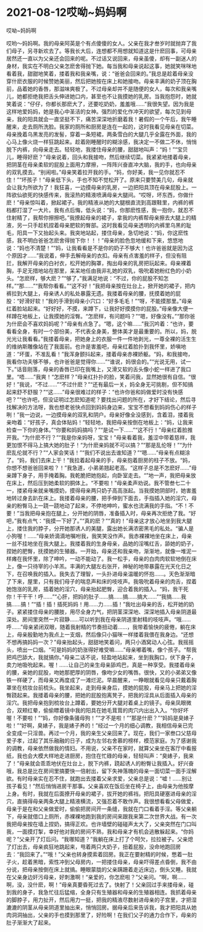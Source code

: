 # 2021-08-12哎呦~妈妈啊



哎呦~妈妈啊




哎哟～妈妈啊。我的母亲阿英是个有点傻傻的女人。父亲在我才叁岁时就抛弃了我们母子，另寻新欢去了。等我长大后，连想都不用想就知道这是什麽回事，可母亲居然还一直以为父亲还会回来的呢。不过话又说回来，母亲虽傻，却有一副迷人的身材，我实在不明白父亲怎麽舍得抛下她。每当我和母亲说起这事，她就笑咪咪地看着我，甜甜地笑着，搂着我和我亲嘴，说：“爸爸会回来的。”我总是趁着母亲没穿什麽衣服的时候赞她美丽，然后把她按在床上和她接吻。母亲丰满的奶子顶在胸前，品着她的香唇，那滋味爽极了。不过母亲却并不是随便的女人，每次和我亲嘴儿，她都拒绝我把舌头伸进她口内，甚至也不让我摸她的乳房。当我抱怨时，她就笑着说：“仔仔，你都长那麽大了，还要吃奶奶，羞羞哦……”我很失望。因为我是这样地爱妈妈，她是我心中圣洁的女神。强烈的爱化作冲天的欲望，每次见到母亲，我的阳具就会一直坚挺不下，痛苦深深地折磨着我！暑假的一个午后，我午睡醒来，走去厕所洗脸。我家的厕所和厨房是连在一起的，这时我看见母亲在切菜。母亲挽着乌黑发亮的发髻，穿着一条短裙，两条雪白的大腿几乎全露在外面，我的心马上像火烧一样狂跳起来。趁着刚睡醒时的糊涂感，我决定一不做二不休，悄悄脱下内裤，向母亲走去。轻轻地，我搂住母亲的腰，甜甜地叫声：“妈！”“宝贝儿，睡得好麽？”母亲说着，回头和我接吻，然后继续切菜。我紧紧地搂着母亲，把阴茎在母亲柔软的屁股上面用力摩擦，一阵阵兴奋直冲大脑，我的手，也向母亲的双乳摸去。“别闹啦。”母亲笑着拉开我的手。“妈，你好美，我一见你就忍不住！”“坏孩子！”母亲低下头，手也不知不觉松开了。原来只要赞美几句，母亲就会让我为所欲为了！我狂喜，一边摸母亲的乳房，一边把阳具顶在母亲屁股上。一阵欲仙欲死的快感传来，我滚热的精液喷满母亲大腿间。“哎呀，坏东西，你做什麽！”母亲惊叫着，掀起裙子。我的精液从她的大腿根直流到高跟鞋里，内裤的裤档都打湿了一大片。我有点后悔，低头说：“妈，你那麽性感，我一抱你，就忍不住射精了，我帮你擦擦吧。”我撩起母亲的裙子，拿我的内裤帮母亲擦去大腿上的精液，另一只手趁机捏着母亲肥软的臀部。这时我看见母亲透明的内裤里乌黑的耻毛，阳具一下又抬起头来。我突地站起，搂住母亲，急切地说：“妈，你这麽性感，我不明白爸爸怎麽舍得抛下你！！！”母亲的脸色忽地缓和下来，悠悠地说：“妈也不清楚！”“妈，让我看看是不是你的奶子不够大！也许爸爸就是因为这个原因才……”我说着，伸手去解母亲的衣扣。母亲有点害羞的样子，但没有阻拦，我解开母亲的白衬衣，松开她的胸罩，掏出母亲的乳房把玩起来。母亲裸着胸，手足无措地站在那里，呆呆地任由我非礼她的双乳，吸吮着她粉红色的小奶头。“怎麽样，够大麽？”“够了，”我满足地说：“不过，你的屁股不知怎样。”“那……”“我帮你看看。”“这不好！”我把母亲按在灶台上，掀开她的裙子，把内裤拉到大腿上，母亲诱人的私处暴露无遗。我搂着母亲的腰，抚摸着她的屁股：“好滑好软！”我的手滑到母亲小穴口：“好多毛毛！”“呀，不能摸那里。”母亲红着脸站起来。“好好好，不摸，来蹲下，让我好好摸摸你的屁股。”母亲像大便一样蹲在地板上，让我摸她的淫臀。“怎麽样，有问题吗？”“嗯，好像没有。”“那你爸为什麽会不喜欢妈妈呢？”母亲有点急了。“嗯，这个嘛……”我沉吟着：“也许，要看看全身，有时一个部份美，不代表全身美，整体美才是最重要的。所以，妈，脱光光让我看看。”我搂着母亲，把她身上的衣服一件一件地剥光，一尊全裸的活生生的维纳斯雕像站在了我面前。也许是害羞吧，母亲红着脸扑到我怀里，娇嗔地道：“坏蛋，不准乱看！”我浑身颤抖起来，搂着母亲赤裸娇躯。“妈，和我接吻，我看你功夫够不够，也许爸爸是觉得你……”“谁说，妈很会的。”“光说无用，试一下。”话音刚落，母亲的香唇已印在我嘴上，又滑又软的舌头像小蛇一样进了我口里。“唔……”我爽！“怎麽样？”母亲红扑扑的脸，笑着问我，显然她很有自信。“很好！”我说，“不过……”“不过什麽？”“还有最后一关，妈全身无可挑剔，但不知搞起来舒不舒服？”“这……”母亲很难过的样子：“也许你爸和妈做爱时没有快感吧？”“也许吧，但没证明过怎麽知道呢？要找出问题的所在，才好下结论，然后寻找解决的方法呀，我也想老爸快点回到妈妈身边来，宝宝不想看到妈妈伤心的样子咧！”我一边说，一边摸母亲的双乳和阴户。母亲好像全没感到，含着泪，搂着我亲吻着：“好孩子，真会体贴妈！”轻轻地，我把母亲按倒在地板上：“妈，让我来检查一下你的身体。”“你要和妈妈搞吗？”“是试一下……”“这不行！”母亲红着脸推开我。“为什麽不行？”“我是你亲妈呀，宝宝！”母亲看着我，羞涩中带着慈祥，我更加恨不得马上搞大她的肚子！“为什麽亲妈就不可以搞？”“那是乱伦呀！”“为什麽乱伦就不行？”“人家会笑话！”“我们不说出去谁知道？”“嗯……”母亲有点糊涂了。“妈，我们去床上干！”我拉着起母亲的手，母亲抱着厨房的柱子不放。“妈，你想不想爸爸回来啦？！”我急道，小弟弟翘起老高。“这样子总是不怎麽好……”母亲蹲下身子，用手掩着胸。我乾脆把她抱起，向卧室走去。“”地一声，我把母亲放在床上，然后压到她柔软的胴体上。“不要啦！”母亲柔声劝说。我不管叁七二十一，搂紧母亲就亲嘴摸奶，摸得母亲两只奶子高高涨起。当我摸她阴部时，她害羞地转过身去趴在床上。我搂着母亲的腰，把手伸到下面去，手指插入她的淫穴，母亲的粉臀马上一跷一跷地动了起来，不停地呻吟，蜜水也流满我的手指。“不！不要！”当我把母亲抱在腿上，分开她的阴唇，准备插入时，母亲再次拒绝了我。“好吧，”我有点气：“我摸一下好了。”“真的麽？”“真的！”母亲这才放心地坐到我大腿上，搂住我的脖子，分开她那诱人的美腿，露出她长满浓密黑毛的私处。“骗人是小狗喔！……”母亲娇滴滴地嘱咐我，我笑笑没作声。我赤裸裸地坐在床上，母亲一丝不挂地坐在我大腿上。我搂着我的生身母亲，品她的淫嘴红舌，舔她的奶子，捏她的肥臀，抚摸她的生殖器。一开始，母亲还和我亲吻，渐渐地，就像一堆泥一样瘫在我怀里，除了呻吟，一动不能动了。我一松手，母亲的白肉肉软软地倒在床上，像一只待宰的小羊羔。丰满的大腿左右张开，神秘的地带暴露在光天化日之下，在召唤我的插入。我失去了理智，一头扑进母亲温暖的怀抱……。天色渐渐暗了下来，屋里，只有我们母子的喘息声和床的吱吱声。我吸吮着母亲的肉舌，捏着她饱涨的乳房，插着她的淫穴，母亲抬起肥臀，迎合着我的插入。“妈，我干死你！干干干！呼……”“心肝，把妈的肚子……搞……搞……搞大……”“我搞……我搞……搞！”“插！插！插死妈妈！用……力……插！”我吐出母亲的舌，松开她的奶子。紧紧搂住母亲的腰肢，用尽全身力气，把阴茎深深地、深深地插入母亲阴道最深处。房间里突然一片寂静……可以听到我在母亲阴道里射精的吱吱声。“哦……呼……”母亲紧闭双眼，随着我射精的节奏扭动着……，我带着愉快的疲倦，躺在床上，母亲殷勤地为我点上一支烟，然后像只小猫咪一样搂着我偎在我身边。“还想不想再搞妈妈一次？”母亲抬起头，甜甜地笑着问，两只小酒窝动人心弦。我摇摇头，喷出一口烟。“可是妈妈的奶涨得好难受嘛……”母亲嘟着嘴，像个孩子。“帮我把鸡巴舔大，我就搞你。”母亲二话不说，轻盈地站起来，坐到我胸口，伏下身子，卖力地吸吮起来。喔！……让自己的亲生母亲舔鸡巴，真是一种享受。我搂着母亲的腰，亲她的屁股，吻她那肥厚的阴唇，像吻少女的嘴唇。很快，又的小弟弟又像铁一样硬了，而母亲又再度成了一滩烂泥。早晨醒来，一睁眼就看见母亲只戴着胸罩坐在梳妆台前梳头。我坐起来，走到母亲身后，摸她的屁股，母亲马上把她的淫臀跷起来。我搂着母亲的腰，把她的屁股抱离凳子，把我的淫具从后面插入母亲的淫穴。我把母亲抱到梳妆台上蹲着，要她分开大腿对着桌上的镜子。母亲凤眼微合，双颊红晕，偷偷瞟着镜中我的阳具在她毛茸茸的肉穴内出出入入。“你好坏喔！不要啦！”“妈，你好像条骚母狗！”“才不是啦！”“那是什麽？”“妈妈是臭婊子啦！”“好啊，臭婊子，我是婊子养的！”经过一个月的细心调教，我相信母亲已完全变成一只淫兽。再过一个月，我的亲生父亲回来了。现在，我们一家叁口父慈母爱子孝，过起了其乐融融的日子，成为左邻右舍慕的榜样，模范家庭。为了感谢我的调教，母亲依然做我的情妇。不用说，父亲不在家时，就算父亲坐在客厅中看报纸，我也会大模大样地走进厨房，抱住在忙碌的母亲，轻轻叫声：“臭婊子，我来了！”母亲就会乖乖地伏在灶台上，脱下内裤，跷起诱人的粉臀让我插入。好兴奋哦，我总是比在房间里搞要快一倍射出，留下失神落魄的母亲一面切菜一面手淫解欲。有时母亲实在忍不住，就跑出去搂着父亲求爱，父亲总是说：“嘘！……别让孩子看见！”然后悄悄进房干那事。父亲喜欢在饭后坐在椅子上，由母亲为他按摩上身。有时，我就在后面撩开母亲的裙子，拔开她的裤裆，把阳具硬塞进母亲的淫穴，直搞得母亲两条大腿上精液横流，又强忍着不敢作声。我很想看看父母做爱，母亲于是在和父亲做爱时，偷偷把房间开一条缝，我就在门口看着手淫。等父亲躺下，母亲就借口上厕所，赤裸裸地跑到我的房间来跟我来第二次世界大战。有一次我把母亲按在墙上捏奶，搞得正欢。也许墙壁的碰碰声太大了，父亲突然在门口叫我，一面摸灯掣，幸好他对我的房间不熟，我和母亲才有机会逃散躲起来。“你妈呢？”父亲开了灯后问。“我哪知道？”我躺在床上打了个呵欠，拉拉被子。父亲熄了灯出去，母亲疯狂地跳起来，甩着两只大奶子，扭着屁股，没命地跑回房去：“我回来了。”“哦！”父亲也转身摸索着回房。我正在要射精的时候，憋着一肚子火，趁着黑暗，索性冲到父母房内，一把搂住母亲，母亲吓得差点昏倒，我不由分说，把母亲按倒在床上就搞。睡眼蒙胧的父亲蹒跚着走近床边，倒头又睡。我就在父亲身边奸污母亲，好刺激啊！“亲爱的，你怎麽啦？”父亲问。“啊，啊……啊，没，没什麽，啊！”母亲真要昏死过去了。快射了！父亲回过手来搂母亲，碰到我的身子，我急忙往后猛缩，全身只有生殖器和母亲的生殖器相连。我抓着母亲的脚脖子，用力扯开，然后用力一挺，把我的精液尽数射进母亲的子宫里，才把湿漉漉的阴茎从母亲阴道里抽出来，悄悄回房。据母亲后来告诉我，我才把阳具从她肉洞洞抽出，父亲的手也摸到那里了，好险啊！在我们父子的通力合作下，母亲的肚子渐渐大了起来。




